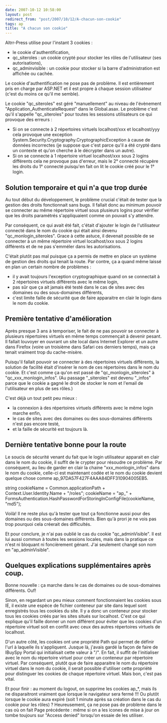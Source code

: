 ```yaml
---
date: 2007-10-12 10:58:00
layout: post
redirect_from: "post/2007/10/12/A-chacun-son-cookie"
tags: ap
title: "A chacun son cookie"
---
```


Altrr-Press utilise pour l'instant 3 cookies :

* le cookie d'authentification,
* qc_siteroles : un cookie crypté pour stocker les rôles de l'utilisateur
(ses autorisations),
* qc_adminvisible : un cookie pour stocker si la barre d'administration est
affichée ou cachée.

Le cookie d'authentification ne pose pas de problème. Il est entièrement
pris en charge par ASP.NET et il est propre à chaque session utilisateur (c'est
du moins ce qu'il me semble).

Le cookie "qc_siteroles" est géré "manuellement" au niveau de l'évènement
"Application_AuthenticateRequest" dans le Global.asax. Le problème c'est qu'il
s'appelle "qc_siteroles" pour toutes les sessions utilisateurs ce qui provoque
des erreurs :

* Si on se connecte à 2 répertoires virtuels localhost/xxx et localhost/yyy
cela provoque une exception System.Security.Cryptography.CryptographicException
à cause de données incorrectes (je suppose que c'est parce qu'il a été crypté
dans un contexte et qu'on cherche à le décrypter dans un autre).
* Si on se connecte à 1 répertoire virtuel localhost/xxx sous 2 logins
différents cela ne provoque pas d'erreur, mais le 2° connecté récupère les
droits du 1° connecté puisqu'en fait on lit le cookie créé pour le 1°
login.

## Solution temporaire et qui n'a que trop durée

Au tout début du développement, le problème crucial c'était de tester que la
gestion des droits fonctionnait sans bugs. Il fallait donc au minimum pouvoir
se connecter au même répertoire virtuel sous plusieurs logins pour vérifier que
les droits paramétrés s'appliquaient comme on pouvait s'y attendre.

Par conséquent, ce qui avait été fait, c'était d'ajouter le login de
l'utilisateur connecté dans le nom du cookie qui était ainsi devenu
"qc_monlogin_siteroles". Grace à cette astuce, il devenait possible de se
connecter à un même répertoire virtuel localhost/xxx sous 2 logins différents
et de ne pas s'emméler dans les autorisations.

C'était plutôt pas mal puisque ça a permis de mettre en place un système de
gestion des droits qui tenait la route. Par contre, ça a quand même laissé en
plan un certain nombre de problèmes :

* il y avait toujours l'exception cryptographique quand on se connectait à 2
répertoires virtuels différents avec le même login,
* pas sûr que ça ait jamais été testé dans le cas de sites avec des domaines
ou des sous-domaines différents,
* c'est limite faille de sécurité que de faire apparaitre en clair le login
dans le nom du cookie.

## Première tentative d'amélioration

Après presque 3 ans à temporiser, le fait de ne pas pouvoir se connecter à
plusieurs répertoires virtuels en même temps commençait à devenir pesant. Il
fallait louvoyer en ouvrant un site local dans Internet Explorer et un autre
dans Firefox (voire un troisième dans Safari ces derniers temps), mais ça
tenait vraiment trop du cache-misère.

Puisqu'il fallait pouvoir se connecter à des répertoires virtuels
différents, la solution de facilité était d'insérer le nom de ces répertoires
dans le nom du cookie. Et c'est comme ça qu'on est passé de
"qc_monlogin_siteroles" à "qc_xxx_monlogin_infos". (Au passage "_siteroles" est
devenu "_infos" parce que le cookie a gagné le droit de stocker le nom et
l'email de l'utilisateur en plus de ses rôles.)

C'est déjà un tout petit peu mieux :

* la connexion à des répertoires virtuels différents avec le même login
marche enfin,
* le cas de sites avec des domaines ou des sous-domaines différents n'est pas
encore testé,
* et la faille de sécurité est toujours là.

## Dernière tentative bonne pour la route

Le soucis de sécurité venant du fait que le login utilisateur apparait en
clair dans le nom du cookie, il suffit de le crypter pour résoudre ce problème.
Par conséquent, au lieu de garder en clair la chaine "xxx_monlogin_infos" dans
le nom du cookie, celle-ci est maintenant codée et le nom du cookie devient
quelque chose comme ap_97DA57F427F4AAA84DFF310904005EB5.

string cookieName = Common.applicationPath + Context.User.Identity.Name +
"/roles"; cookieName = "ap_" +
FormsAuthentication.HashPasswordForStoringInConfigFile(cookieName, "md5");

Voilà! Il ne reste plus qu'à tester que tout ça fonctionne aussi pour des
domaines ou des sous-domaines différents. Bien qu'à prori je ne vois pas trop
pourquoi cela créerait des difficultés.

Et pour conclure, je n'ai pas oublié le cas du cookie "qc_adminVisible". Il
est lui aussi commun à toutes les sessions locales, mais dans la pratique ce
n'est ni bloquant ni foncièrement génant. J'ai seulement changé son nom en
"ap_adminVisible".

## Quelques explications supplémentaires après coup.

Bonne nouvelle : ça marche dans le cas de domaines ou de sous-domaines
différents. Ouf!

Sinon, en regardant un peu mieux comment fonctionnaient les cookies sous IE,
il existe une espèce de fichier conteneur par site dans lequel sont enregistrés
tous les cookies du site. Il y a donc un conteneur pour stocker tous les
cookies créés par les sites situés sur localhost. C'est ce qui explique qu'il
faille donner un nom différent pour éviter que les cookies d'un répertoire
virtuel soit en conflit avec ceux des autres répertoires virtuels de
localhost.

D'un autre côté, les cookies ont une propriété Path qui permet de définir
l'url à laquelle ils s'appliquent. Jusque là, j'avais gardé la façon de faire
de IBuySpy Portal qui initialisait cette valeur à "/". En fait, il suffit de
l'initialiser avec le nom du répertoire virtuel pour créer un conteneur par
répertoire virtuel. Par conséquent, plutôt que de faire apparaitre le nom du
répertoire virtuel dans le nom du cookie, il serait possible d'utiliser cette
propriété pour distinguer les cookies de chaque répertoire virtuel. Mais bon,
c'est pas vital.

Et pour finir : au moment du logout, on supprime les cookies ap_*, mais ils
ne disparaitront vraiment que lorsque le navigateur sera fermé !!! Ou plutôt
lorsque le cookie aura expiré (soit 1 minute après sa création dans le cas du
cookie pour les rôles) ? Heureusement, ça ne pose pas de problème dans le cas
où on fait Page précédente : même si on a les icones de mise à jour on tombe
toujours sur "Access denied" lorsqu'on essaie de les utiliser.
